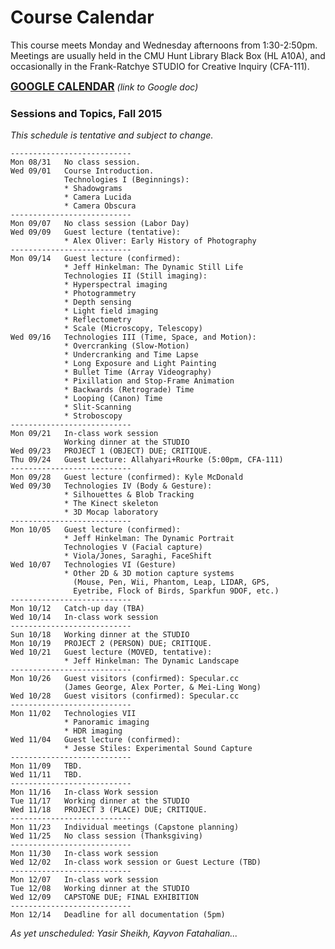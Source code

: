 # Course Calendar

This course meets Monday and Wednesday afternoons from 1:30-2:50pm. Meetings are usually held in the CMU Hunt Library Black Box (HL A10A), and occasionally in the Frank-Ratchye STUDIO for Creative Inquiry (CFA-111). 

<big>**[GOOGLE CALENDAR](https://www.google.com/calendar/embed?src=vp27n8rq9eo74un00uah7ktcco%40group.calendar.google.com&ctz=America/New_York)**</big> *(link to Google doc)*

### Sessions and Topics, Fall 2015

*This schedule is tentative and subject to change.*

```
---------------------------
Mon 08/31	No class session. 
Wed 09/01	Course Introduction. 
			Technologies I (Beginnings): 
			* Shadowgrams
			* Camera Lucida
			* Camera Obscura
---------------------------
Mon 09/07	No class session (Labor Day)
Wed 09/09	Guest lecture (tentative):
			* Alex Oliver: Early History of Photography
---------------------------
Mon 09/14	Guest lecture (confirmed):
			* Jeff Hinkelman: The Dynamic Still Life
			Technologies II (Still imaging): 
			* Hyperspectral imaging 
			* Photogrammetry
			* Depth sensing
			* Light field imaging
			* Reflectometry
			* Scale (Microscopy, Telescopy)
Wed 09/16	Technologies III (Time, Space, and Motion): 
			* Overcranking (Slow-Motion)
			* Undercranking and Time Lapse
			* Long Exposure and Light Painting
			* Bullet Time (Array Videography)
			* Pixillation and Stop-Frame Animation
			* Backwards (Retrograde) Time
			* Looping (Canon) Time
			* Slit-Scanning
			* Stroboscopy
---------------------------	
Mon 09/21	In-class work session
			Working dinner at the STUDIO
Wed 09/23	PROJECT 1 (OBJECT) DUE; CRITIQUE. 
Thu 09/24	Guest Lecture: Allahyari+Rourke (5:00pm, CFA-111)
---------------------------
Mon 09/28	Guest lecture (confirmed): Kyle McDonald
Wed 09/30	Technologies IV (Body & Gesture):
			* Silhouettes & Blob Tracking
			* The Kinect skeleton 
			* 3D Mocap laboratory
---------------------------
Mon 10/05	Guest lecture (confirmed):
			* Jeff Hinkelman: The Dynamic Portrait
			Technologies V (Facial capture)
			* Viola/Jones, Saraghi, FaceShift
Wed 10/07	Technologies VI (Gesture)
			* Other 2D & 3D motion capture systems
			  (Mouse, Pen, Wii, Phantom, Leap, LIDAR, GPS,
			  Eyetribe, Flock of Birds, Sparkfun 9DOF, etc.)
---------------------------
Mon 10/12	Catch-up day (TBA)
Wed 10/14	In-class work session 
---------------------------
Sun 10/18	Working dinner at the STUDIO
Mon 10/19	PROJECT 2 (PERSON) DUE; CRITIQUE.
Wed 10/21	Guest lecture (MOVED, tentative):
			* Jeff Hinkelman: The Dynamic Landscape
---------------------------
Mon 10/26	Guest visitors (confirmed): Specular.cc
			(James George, Alex Porter, & Mei-Ling Wong)
Wed 10/28	Guest visitors (confirmed): Specular.cc
---------------------------
Mon 11/02	Technologies VII
			* Panoramic imaging
			* HDR imaging 
Wed 11/04	Guest lecture (confirmed):
			* Jesse Stiles: Experimental Sound Capture
---------------------------
Mon 11/09	TBD.	
Wed 11/11	TBD.	
---------------------------
Mon 11/16	In-class Work session
Tue 11/17	Working dinner at the STUDIO
Wed 11/18	PROJECT 3 (PLACE) DUE; CRITIQUE.
---------------------------
Mon 11/23	Individual meetings (Capstone planning)
Wed 11/25	No class session (Thanksgiving)
---------------------------
Mon 11/30	In-class work session
Wed 12/02	In-class work session or Guest Lecture (TBD)
---------------------------
Mon 12/07	In-class work session 
Tue 12/08	Working dinner at the STUDIO
Wed 12/09	CAPSTONE DUE; FINAL EXHIBITION 
---------------------------
Mon 12/14	Deadline for all documentation (5pm)
```

*As yet unscheduled: Yasir Sheikh, Kayvon Fatahalian...* 

